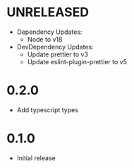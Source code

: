 # UNRELEASED

- Dependency Updates:
  - Node to v18
- DevDependency Updates:
  - Update prettier to v3
  - Update eslint-plugin-prettier to v5

# 0.2.0

- Add typescript types

# 0.1.0

- Initial release
